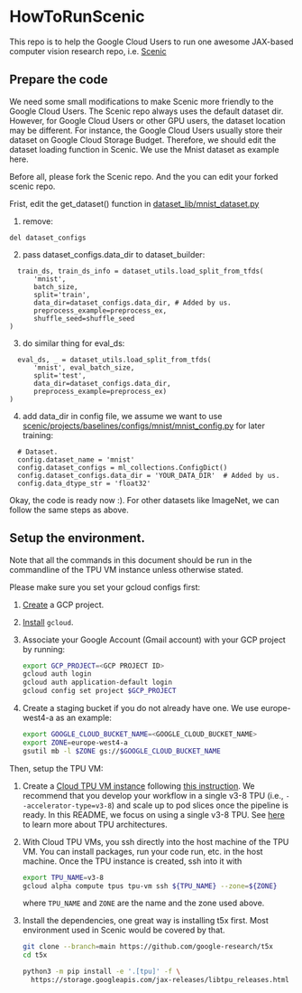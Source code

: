 # HowToRunScenic

This repo is to help the Google Cloud Users to run one awesome JAX-based computer vision research repo, i.e. [Scenic](https://github.com/google-research/scenic)

## Prepare the code

We need some small modifications to make Scenic more friendly to the Google Cloud Users. The Scenic repo always uses the default dataset dir. However, for Google Cloud Users or other GPU users, the dataset location may be different. For instance, the Google Cloud Users usually store their dataset on Google Cloud Storage Budget. Therefore, we should edit the dataset loading function in Scenic. We use the Mnist dataset as example here. 

Before all, please fork the Scenic repo. And the you can edit your forked scenic repo.

Frist, edit the get_dataset() function in [dataset_lib/mnist_dataset.py](https://github.com/google-research/scenic/blob/main/scenic/dataset_lib/mnist_dataset.py)

1.  remove:
```
del dataset_configs
```

2. pass dataset_configs.data_dir to dataset_builder:
```
  train_ds, train_ds_info = dataset_utils.load_split_from_tfds(
      'mnist',
      batch_size,
      split='train',
      data_dir=dataset_configs.data_dir, # Added by us.
      preprocess_example=preprocess_ex,
      shuffle_seed=shuffle_seed
)
```

3. do similar thing for eval_ds:

```
  eval_ds, _ = dataset_utils.load_split_from_tfds(
      'mnist', eval_batch_size,
      split='test', 
      data_dir=dataset_configs.data_dir,
      preprocess_example=preprocess_ex)
)
```

4.  add data_dir in config file, we assume we want to use [scenic/projects/baselines/configs/mnist/mnist_config.py](https://github.com/XueFuzhao/scenic/blob/main/scenic/projects/baselines/configs/mnist/mnist_config.py) for later training:

```
  # Dataset.
  config.dataset_name = 'mnist'
  config.dataset_configs = ml_collections.ConfigDict()
  config.dataset_configs.data_dir = 'YOUR_DATA_DIR'  # Added by us.
  config.data_dtype_str = 'float32'
```

Okay, the code is ready now :). For other datasets like ImageNet, we can follow the same steps as above.


## Setup the environment.

Note that all the commands in this document should be run in the commandline of
the TPU VM instance unless otherwise stated.

Please make sure you set your gcloud configs first:

1. [Create](https://console.cloud.google.com/) a GCP project.

2. [Install](https://cloud.google.com/sdk/docs/install) `gcloud`.

3. Associate your Google Account (Gmail account) with your GCP project by
   running:

   ```bash
   export GCP_PROJECT=<GCP PROJECT ID>
   gcloud auth login
   gcloud auth application-default login
   gcloud config set project $GCP_PROJECT
   ```

4. Create a staging bucket if you do not already have one. We use europe-west4-a as an example:

   ```bash
   export GOOGLE_CLOUD_BUCKET_NAME=<GOOGLE_CLOUD_BUCKET_NAME>
   export ZONE=europe-west4-a
   gsutil mb -l $ZONE gs://$GOOGLE_CLOUD_BUCKET_NAME
   ```

Then, setup the TPU VM:

1.  Create a
    [Cloud TPU VM instance](https://cloud.google.com/blog/products/compute/introducing-cloud-tpu-vms)
    following
    [this instruction](https://cloud.google.com/tpu/docs/jax-quickstart-tpu-vm#create-vm).
    We recommend that you develop your workflow in a single v3-8 TPU (i.e.,
    `--accelerator-type=v3-8`) and scale up to pod slices once the pipeline is
    ready. In this README, we focus on using a single v3-8 TPU. See
    [here](https://cloud.google.com/tpu/docs/system-architecture-tpu-vm) to
    learn more about TPU architectures.

2.  With Cloud TPU VMs, you ssh directly into the host machine of the TPU VM.
    You can install packages, run your code run, etc. in the host machine. Once
    the TPU instance is created, ssh into it with

    ```sh
    export TPU_NAME=v3-8
    gcloud alpha compute tpus tpu-vm ssh ${TPU_NAME} --zone=${ZONE}
    ```

    where `TPU_NAME` and `ZONE` are the name and the zone used above.

4.  Install the dependencies, one great way is installing t5x first. Most environment used in Scenic would be covered by that.

    ```sh
    git clone --branch=main https://github.com/google-research/t5x
    cd t5x

    python3 -m pip install -e '.[tpu]' -f \
      https://storage.googleapis.com/jax-releases/libtpu_releases.html

    ```



